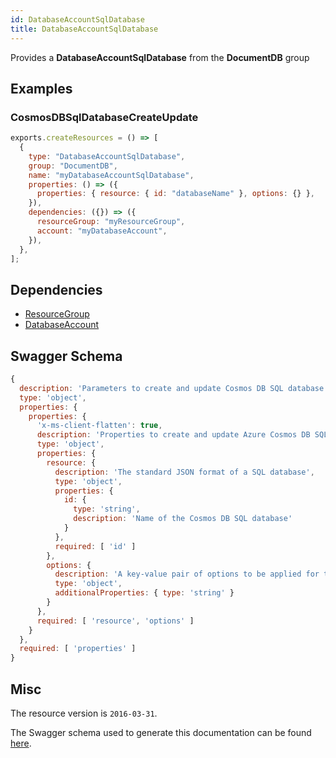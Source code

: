 ```yaml
---
id: DatabaseAccountSqlDatabase
title: DatabaseAccountSqlDatabase
---
```

Provides a **DatabaseAccountSqlDatabase** from the **DocumentDB** group
## Examples
### CosmosDBSqlDatabaseCreateUpdate
```js
exports.createResources = () => [
  {
    type: "DatabaseAccountSqlDatabase",
    group: "DocumentDB",
    name: "myDatabaseAccountSqlDatabase",
    properties: () => ({
      properties: { resource: { id: "databaseName" }, options: {} },
    }),
    dependencies: ({}) => ({
      resourceGroup: "myResourceGroup",
      account: "myDatabaseAccount",
    }),
  },
];

```
## Dependencies
- [ResourceGroup](../Resources/ResourceGroup.md)
- [DatabaseAccount](../DocumentDB/DatabaseAccount.md)
## Swagger Schema
```js
{
  description: 'Parameters to create and update Cosmos DB SQL database.',
  type: 'object',
  properties: {
    properties: {
      'x-ms-client-flatten': true,
      description: 'Properties to create and update Azure Cosmos DB SQL database.',
      type: 'object',
      properties: {
        resource: {
          description: 'The standard JSON format of a SQL database',
          type: 'object',
          properties: {
            id: {
              type: 'string',
              description: 'Name of the Cosmos DB SQL database'
            }
          },
          required: [ 'id' ]
        },
        options: {
          description: 'A key-value pair of options to be applied for the request. This corresponds to the headers sent with the request.',
          type: 'object',
          additionalProperties: { type: 'string' }
        }
      },
      required: [ 'resource', 'options' ]
    }
  },
  required: [ 'properties' ]
}
```
## Misc
The resource version is `2016-03-31`.

The Swagger schema used to generate this documentation can be found [here](https://github.com/Azure/azure-rest-api-specs/tree/main/specification/cosmos-db/resource-manager/Microsoft.DocumentDB/stable/2016-03-31/cosmos-db.json).
